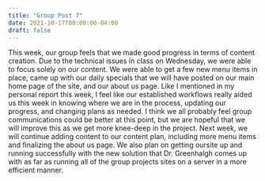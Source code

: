 ```yaml
---
title: "Group Post 7"
date: 2021-10-17T00:00:00-04:00
draft: false
---
```


This week, our group feels that we made good progress in terms of content creation. Due to the technical issues in class on Wednesday, we were able to focus
solely on our content. We were able to get a few new menu items in place, came up with our daily specials that we will have posted on our main home page
of the site, and our about us page. Like I mentioned in my personal report this week, I feel like our established workflows really aided us this week in 
knowing where we are in the process, updating our progress, and changing plans as needed. I think we all probably feel group communications could be better
at this point, but we are hopeful that we will improve this as we get more knee-deep in the project. Next week, we will continue adding content to our content plan,
including more menu items and finalizing the about us page. We also plan on getting oursite up and running successfully with the new solution that Dr. Greenhalgh 
comes up with as far as running all of the group projects sites on a server in a more efficient manner.  
